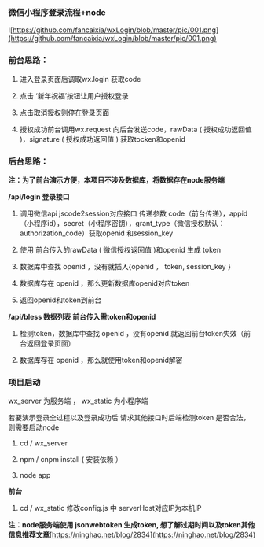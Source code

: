 ### 微信小程序登录流程+node  

![https://github.com/fancaixia/wxLogin/blob/master/pic/001.png](https://github.com/fancaixia/wxLogin/blob/master/pic/001.png)

### 前台思路：

1. 进入登录页面后调取wx.login  获取code

2. 点击 ‘新年祝福’按钮让用户授权登录

3. 点击取消授权则停在登录页面	

4. 授权成功前台调用wx.request  向后台发送code，rawData ( 授权成功返回值 )，signature ( 授权成功返回值 )  获取tocken和openid

### 后台思路：

**注：为了前台演示方便，本项目不涉及数据库，将数据存在node服务端**

**/api/login  登录接口**

1. 调用微信api   jscode2session对应接口 传递参数 code（前台传递），appid（小程序id），secret（小程序密钥），grant_type（微信授权默认：authorization_code）获取openid 和session_key

2. 使用 前台传入的rawData ( 微信授权返回值 )和openid  生成 token  

3. 数据库中查找 openid ，没有就插入{openid ， token, session_key } 

4. 数据库存在 openid ，那么更新数据库openid对应token

5. 返回openid和token到前台


**/api/bless  数据列表  前台传入需token和openid**

1. 检测token，数据库中查找 openid ，没有openid 就返回前台token失效（前台返回登录页面）

2. 数据库存在 openid ，那么就使用token和openid解密


### 项目启动

wx_server 为服务端 ， wx_static  为小程序端

若要演示登录全过程以及登录成功后  请求其他接口时后端检测token 是否合法， 则需要启动node

1. cd / wx_server

2. npm / cnpm   install   ( 安装依赖 ）

3. node app   

**前台**

1. cd / wx_static   修改config.js 中 serverHost对应IP为本机IP



**注：node服务端使用 jsonwebtoken  生成token, 想了解过期时间以及token其他信息推荐文章**[https://ninghao.net/blog/2834](https://ninghao.net/blog/2834)
